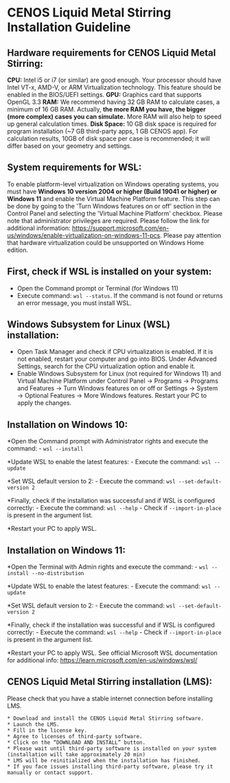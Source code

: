 # CENOS Liquid Metal Stirring Installation Guideline

## Hardware requirements for CENOS Liquid Metal Stirring:

**CPU:** Intel i5 or i7 (or similar) are good enough. Your processor should have Intel VT-x, AMD-V, or ARM Virtualization technology. This feature should be enabled in the BIOS/UEFI settings.
**GPU:** Graphics card that supports OpenGL 3.3
**RAM:** We recommend having 32 GB RAM to calculate cases, a minimum of 16 GB RAM. Actually, **the more RAM you have, the bigger (more complex) cases you can simulate.** More RAM will also help to speed up general calculation times.
**Disk Space:** 10 GB disk space is required for program installation (~7 GB third-party apps, 1 GB CENOS app). For calculation results, 10GB of disk space per case is recommended; it will differ based on your geometry and settings.

## System requirements for WSL:

To enable platform-level virtualization on Windows operating systems, you must have **Windows 10 version 2004 or higher (Build 19041 or higher) or Windows 11** and enable the Virtual Machine Platform feature.
This step can be done by going to the 'Turn Windows features on or off' section in the Control Panel and selecting the 'Virtual Machine Platform' checkbox. Please note that administrator privileges are required.
Please follow the link for additional information: https://support.microsoft.com/en-us/windows/enable-virtualization-on-windows-11-pcs.
Please pay attention that hardware virtualization could be unsupported on Windows Home edition.

## First, check if WSL is installed on your system:

- Open the Command prompt or Terminal (for Windows 11)
- Execute command: `wsl --status`. If the command is not found or returns an error message, you must install WSL.

## Windows Subsystem for Linux (WSL) installation:

- Open Task Manager and check if CPU virtualization is enabled. If it is not enabled, restart your computer and go into BIOS. Under Advanced Settings, search for the CPU virtualization option and enable it.
- Enable Windows Subsystem for Linux (not required for Windows 11) and Virtual Machine Platform under Control Panel → Programs → Programs and Features → Turn Windows features on or off or Settings → System → Optional Features → More Windows features. Restart your PC to apply the changes.

## Installation on Windows 10:

\*Open the Command prompt with Administrator rights and execute the command: - `wsl --install`

\*Update WSL to enable the latest features: - Execute the command: `wsl --update`

\*Set WSL default version to 2: - Execute the command: `wsl --set-default-version 2`

\*Finally, check if the installation was successful and if WSL is configured correctly: - Execute the command: `wsl --help` - Check if `--import-in-place` is present in the argument list.

\*Restart your PC to apply WSL.

## Installation on Windows 11:

\*Open the Terminal with Admin rights and execute the command: - `wsl --install --no-distribution`

\*Update WSL to enable the latest features: - Execute the command: `wsl --update`

\*Set WSL default version to 2: - Execute the command: `wsl --set-default-version 2`

\*Finally, check if the installation was successful and if WSL is configured correctly: - Execute the command: `wsl --help` - Check if `--import-in-place` is present in the argument list.

\*Restart your PC to apply WSL.
See official Microsoft WSL documentation for additional info: https://learn.microsoft.com/en-us/windows/wsl/

## CENOS Liquid Metal Stirring installation (LMS):

Please check that you have a stable internet connection before installing LMS.

    * Download and install the CENOS Liquid Metal Stirring software.
    * Launch the LMS.
    * Fill in the license key.
    * Agree to licenses of third-party software.
    * Click on the “DOWNLOAD AND INSTALL” button.
    * Please wait until third-party software is installed on your system (installation will take approximately 20 min)
    * LMS will be reinitialized when the installation has finished.
    * If you face issues installing third-party software, please try it manually or contact support.
